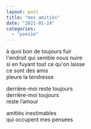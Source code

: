 ```yaml
---
layout: post
title: "mes amitiés"
date: "2021-01-24"
categories: 
  - "poesie"
---
```


à quoi bon de toujours fuir  
l'endroit qui semble nous nuire  
si en fuyant tout ce qu'on laisse  
ce sont des amis  
pleure la tendresse

derrière-moi reste toujours  
derrière-moi toujours  
reste l’amour

amitiés inestimables  
qui occupent mes pensées 

